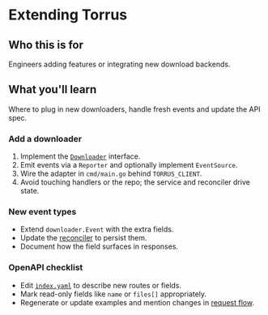 # Extending Torrus

## Who this is for
Engineers adding features or integrating new download backends.

## What you'll learn
Where to plug in new downloaders, handle fresh events and update the API spec.

### Add a downloader
1. Implement the [`Downloader`](packages.md#internaldownloader) interface.
2. Emit events via a `Reporter` and optionally implement `EventSource`.
3. Wire the adapter in `cmd/main.go` behind `TORRUS_CLIENT`.
4. Avoid touching handlers or the repo; the service and reconciler drive state.

### New event types
- Extend `downloader.Event` with the extra fields.
- Update the [reconciler](downloader-and-reconciler.md) to persist them.
- Document how the field surfaces in responses.

### OpenAPI checklist
- Edit [`index.yaml`](../index.yaml) to describe new routes or fields.
- Mark read-only fields like `name` or `files[]` appropriately.
- Regenerate or update examples and mention changes in [request flow](request-flow.md).
